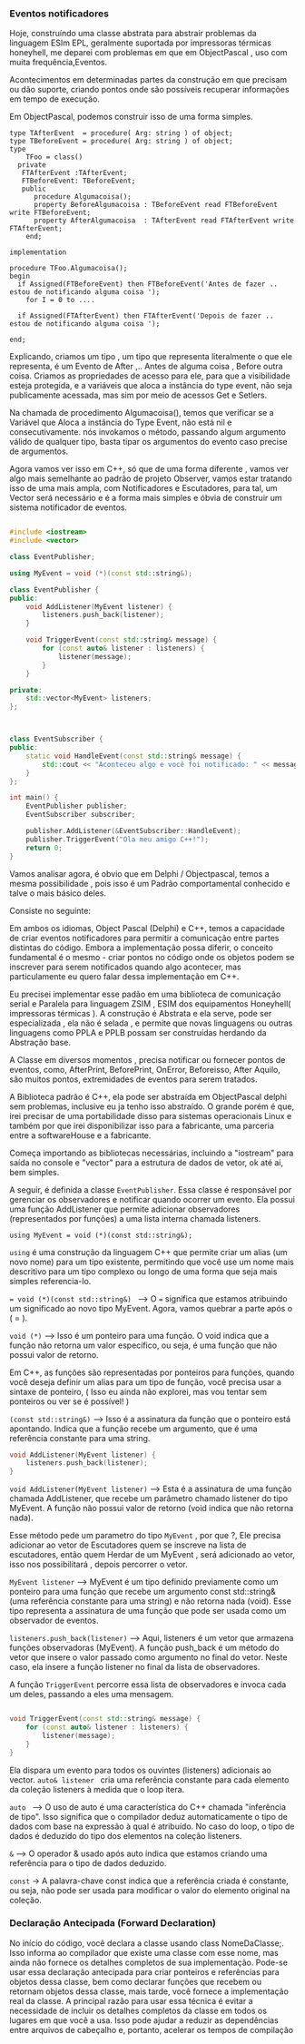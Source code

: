 ### Eventos notificadores

Hoje, construíndo uma classe abstrata para abstrair problemas da linguagem ESIm EPL, geralmente suportada por impressoras térmicas honeyhell, me deparei com
problemas em que em ObjectPascal , uso com muita frequência,Eventos.

Acontecimentos em determinadas partes da construção em que precisam ou dão suporte, criando pontos onde são possíveis recuperar informações em tempo de 
execução.

Em ObjectPascal, podemos construir isso de uma forma simples.

```Delphi
type TAfterEvent  = procedure( Arg: string ) of object;
type TBeforeEvent = procedure( Arg: string ) of object;
type 
    TFoo = class()  
  private
   FTAfterEvent :TAfterEvent;
   FTBeforeEvent: TBeforeEvent;       
   public     
      procedure Algumacoisa();
      property BeforeAlgumacoisa : TBeforeEvent read FTBeforeEvent write FTBeforeEvent;
      property AfterAlgumacoisa  : TAfterEvent read FTAfterEvent write FTAfterEvent;   
    end;

implementation

procedure TFoo.Algumacoisa();
begin
  if Assigned(FTBeforeEvent) then FTBeforeEvent('Antes de fazer .. estou de notificando alguma coisa ');
    for I = 0 to ....

  if Assigned(FTAfterEvent) then FTAfterEvent('Depois de fazer .. estou de notificando alguma coisa ');
  
end;

```

Explicando, criamos um tipo , um tipo que representa literalmente o que ele representa, é um Evento de After ,.. Antes de alguma coisa , Before outra coisa.
Criamos as propriedades de acesso para ele, para que a visibilidade esteja protegida, e a variáveis que aloca a instância do type event, não seja 
publicamente acessada, mas sim por meio de acessos Get e Setlers.

Na chamada de procedimento Algumacoisa(), temos que verificar se a Variável que Aloca a instância do Type Event, não está nil e consecutivamente. 
nós invokamos o método, passando algum argumento válido de qualquer tipo, basta tipar os argumentos  do evento caso precise de argumentos.

Agora vamos ver isso em C++, só que de uma forma diferente , vamos ver algo mais semelhante ao padrão de projeto Observer, vamos estar tratando isso de uma mais ampla, com Notificadores e Escutadores, para tal, um Vector será necessário e é a forma mais simples e óbvia de construir um sistema notificador de eventos.


```c++

#include <iostream>
#include <vector>

class EventPublisher;

using MyEvent = void (*)(const std::string&);

class EventPublisher {
public:
    void AddListener(MyEvent listener) {
        listeners.push_back(listener);
    }

    void TriggerEvent(const std::string& message) {
        for (const auto& listener : listeners) {
            listener(message);
        }
    }

private:
    std::vector<MyEvent> listeners;
};



class EventSubscriber {
public:
    static void HandleEvent(const std::string& message) {
        std::cout << "Aconteceu algo e você foi notificado: " << message << std::endl;
    }
};

int main() {
    EventPublisher publisher;
    EventSubscriber subscriber;

    publisher.AddListener(&EventSubscriber::HandleEvent);
    publisher.TriggerEvent("Ola meu amigo C++!");
    return 0;
}
```
Vamos analisar agora, é obvio que em Delphi / Objectpascal, temos a mesma possibilidade , pois isso é um Padrão comportamental conhecido e talve o mais básico deles.

Consiste no seguinte:

Em ambos os idiomas, Object Pascal (Delphi) e C++, temos a capacidade de criar eventos notificadores para permitir a comunicação entre partes distintas do código. Embora a implementação possa diferir, o conceito fundamental é o mesmo - criar pontos no código onde os objetos podem se inscrever para serem notificados quando algo acontecer, mas particulamente eu quero falar dessa implementação em C++.

Eu precisei implementar esse padão em uma biblioteca de comunicação serial e Paralela para linguagem ZSIM , ESIM dos equipamentos Honeyhell( impressoras térmicas ).
A construção é Abstrata e ela serve, pode ser especializada , ela não é selada , e permite que novas linguagens ou outras linguagens como PPLA e PPLB possam ser construídas herdando da Abstração base.

A Classe em diversos momentos , precisa notificar ou fornecer pontos de eventos, como, AfterPrint, BeforePrint, OnError, Beforeisso, After Aquilo, são muitos pontos, extremidades de eventos para serem tratados.

A Biblioteca padrão é C++, ela pode ser abstraída em ObjectPascal delphi sem problemas, inclusive eu ja tenho isso abstraído. O grande porém é que, irei precisar de uma portabilidade disso para sistemas operacionais Linux e também por que irei disponibilizar isso para a fabricante, uma parceria entre a softwareHouse e a fabricante.

Começa importando as bibliotecas necessárias, incluindo a "iostream" para saída no console e "vector" para a estrutura de dados de vetor, ok até ai, bem simples.

A seguir, é definida a classe ```EventPublisher```. Essa classe é responsável por gerenciar os observadores e notificar quando ocorrer um evento. Ela possui uma função AddListener que permite adicionar observadores (representados por funções) a uma lista interna chamada listeners. 


```using MyEvent = void (*)(const std::string&); ```

```using``` é uma construção da linguagem C++ que permite criar um alias (um novo nome) para um tipo existente, permitindo que você use um nome mais descritivo para um tipo complexo ou longo de uma forma que seja mais simples referencia-lo.

```= void (*)(const std::string&) ``` --> O ```=``` significa que estamos atribuindo um significado ao novo tipo MyEvent. Agora, vamos quebrar a parte após o ( = ).

```void (*)``` --> Isso é um ponteiro para uma função. O void indica que a função não retorna um valor específico, ou seja, é uma função que não possui valor de retorno.

Em C++, as funções são representadas por ponteiros para funções, quando você deseja definir um alias para um tipo de função, você precisa usar a sintaxe de ponteiro, ( Isso eu ainda não explorei, mas vou tentar sem ponteiros ou ver se é possível! )

```(const std::string&)``` --> Isso é a assinatura da função que o ponteiro está apontando. Indica que a função recebe um argumento, que é uma referência constante para uma string.

```c++
void AddListener(MyEvent listener) {
    listeners.push_back(listener);
}
```

```void AddListener(MyEvent listener)``` --> Esta é a assinatura de uma função chamada AddListener, que recebe um parâmetro chamado listener do tipo MyEvent. A função não possui valor de retorno (void indica que não retorna nada).

Esse método pede um parametro do tipo ```MyEvent``` , por que ?, Ele precisa adicionar ao vetor de Escutadores quem se inscreve na lista de escutadores, então quem Herdar de um MyEvent , será adicionado ao vetor, isso nos possibilitará , depois percorrer o vetor.

```MyEvent listener``` --> MyEvent é um tipo definido previamente como um ponteiro para uma função que recebe um argumento const std::string& (uma referência constante para uma string) e não retorna nada (void). Esse tipo representa a assinatura de uma função que pode ser usada como um observador de eventos.

```listeners.push_back(listener)``` --> Aqui, listeners é um vetor que armazena funções observadoras (MyEvent). A função push_back é um método do vetor que insere o valor passado como argumento no final do vetor. Neste caso, ela insere a função listener no final da lista de observadores.

A função ```TriggerEvent``` percorre essa lista de observadores e invoca cada um deles, passando a eles uma mensagem.

```c++

void TriggerEvent(const std::string& message) {
    for (const auto& listener : listeners) {
        listener(message);
    }
}

```
Ela dispara um evento para todos os ouvintes (listeners) adicionais ao vector.
```auto& listener ``` cria uma referência constante para cada elemento da coleção listeners à medida que o loop itera.

```auto ``` --> O uso de auto é uma característica do C++ chamada "inferência de tipo". Isso significa que o compilador deduz automaticamente o tipo de dados com base na expressão à qual é atribuído. No caso do loop, o tipo de dados é deduzido do tipo dos elementos na coleção listeners.

```&``` --> O operador & usado após auto indica que estamos criando uma referência para o tipo de dados deduzido.

```const``` -> A palavra-chave const indica que a referência criada é constante, ou seja, não pode ser usada para modificar o valor do elemento original na coleção.

### Declaração Antecipada (Forward Declaration)
No início do código, você declara a classe usando class NomeDaClasse;. Isso informa ao compilador que existe uma classe com esse nome, mas ainda não fornece os detalhes completos de sua implementação.
Pode-se usar essa declaração antecipada para criar ponteiros e referências para objetos dessa classe, bem como declarar funções que recebem ou retornam objetos dessa classe, mais tarde, você fornece a implementação real da classe.
A principal razão para usar essa técnica é evitar a necessidade de incluir os detalhes completos da classe em todos os lugares em que você a usa. Isso pode ajudar a reduzir as dependências entre arquivos de cabeçalho e, portanto, acelerar os tempos de compilação



